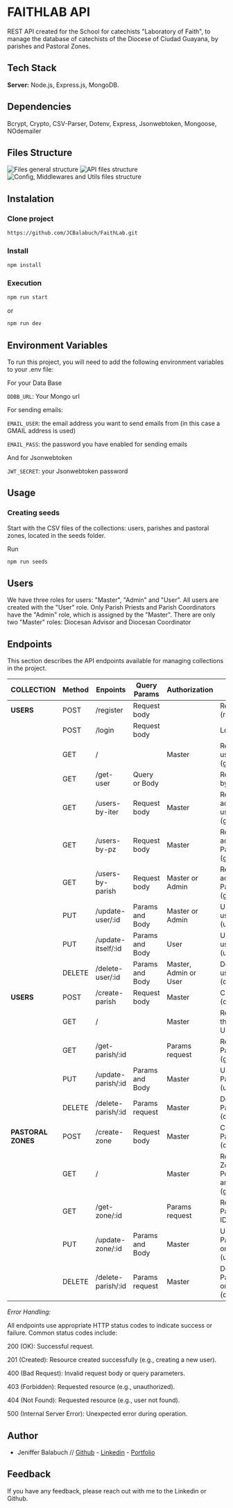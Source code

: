 # FAITHLAB API

REST API created for the School for catechists "Laboratory of Faith", to manage the database of catechists of the Diocese of Ciudad Guayana, by parishes and Pastoral Zones.

## Tech Stack

**Server:** Node.js, Express.js, MongoDB.

## Dependencies

Bcrypt, Crypto, CSV-Parser, Dotenv, Express, Jsonwebtoken, Mongoose, NOdemailer

## Files Structure

<img src='images/1.General-Structure.png' alt='Files general structure'/>

<img src='images/2.API-Structure.png' alt='API files structure'/>

<img src='images/3.Config-Middlew-Utils-Structure.png' alt='Config, Middlewares and Utils files structure'/>

## Instalation

### Clone project

```bash
https://github.com/JCBalabuch/FaithLab.git
```

### Install

```bash
npm install
```

### Execution

```bash
npm run start
```

or

```bash
npm run dev
```

## Environment Variables

To run this project, you will need to add the following environment variables to your .env file:

For your Data Base

`DDBB_URL`: Your Mongo url

For sending emails:

`EMAIL_USER`: the email address you want to send emails from (in this case a GMAIL address is used)

`EMAIL_PASS`: the password you have enabled for sending emails

And for Jsonwebtoken

`JWT_SECRET`: your Jsonwebtoken password

## Usage

### Creating seeds

Start with the CSV files of the collections: users, parishes and pastoral zones, located in the seeds folder.

Run

```bash
npm run seeds
```

## Users

We have three roles for users: "Master", "Admin" and "User".
All users are created with the "User" role. Only Parish Priests and Parish Coordinators have the "Admin" role, which is assigned by the "Master".
There are only two "Master" roles: Diocesan Advisor and Diocesan Coordinator

## Endpoints

This section describes the API endpoints available for managing collections in the project.

| COLLECTION         | Method | Enpoints           | Query Params    | Authorization         | Description                                                                          |
| ------------------ | ------ | ------------------ | --------------- | --------------------- | ------------------------------------------------------------------------------------ |
| **USERS**          | POST   | /register          | Request body    |                       | Register a new user (register)                                                       |
|                    | POST   | /login             | Request body    |                       | Log in a user (login)                                                                |
|                    | GET    | /                  |                 | Master                | Retrieves a list of all users in the database (getUsers)                             |
|                    | GET    | /get-user          | Query or Body   |                       | Retrive a user by id or by email (getUser)                                           |
|                    | GET    | /users-by-iter     | Request body    | Master                | Retrieve all users according to their user itinerary (getUsersByIter)                |
|                    | GET    | /users-by-pz       | Request body    | Master                | Retrieve all users according to their Pastoral Zone (getUsersByPZ)                   |
|                    | GET    | /users-by-parish   | Request body    | Master or Admin       | Retrieve all users according to their Parish (getUsersByParish)                      |
|                    | PUT    | /update-user/:id   | Params and Body | Master or Admin       | Update an existing user based on its ID (updateUser)                                 |
|                    | PUT    | /update-itself/:id | Params and Body | User                  | Update an existing user based on its ID (userUpdateItself)                           |
|                    | DELETE | /delete-user/:id   | Params and Body | Master, Admin or User | Delete an existing user based on its ID (deleteUser)                                 |
| **USERS**          | POST   | /create-parish     | Request body    | Master                | Create a new Parish (createParish)                                                   |
|                    | GET    | /                  |                 | Master                | Retrive all Parishes in the DB. Populate Users (getParishes)                         |
|                    | GET    | /get-parish/:id    |                 | Params request        | Retrive an existing Parish by its ID (getParish)                                     |
|                    | PUT    | /update-parish/:id | Params and Body | Master                | Update an existing Parish based on its ID (updateParish)                             |
|                    | DELETE | /delete-parish/:id | Params request  | Master                | Delete an existing Parish based on its ID (deleteParish)                             |
| **PASTORAL ZONES** | POST   | /create-zone       | Request body    | Master                | Create a new Pastoral Zone (createPastoralZone)                                      |
|                    | GET    | /                  |                 | Master                | Retrive all Pastoral Zones in the DB. Populate Parishes and Users (getPastoralZones) |
|                    | GET    | /get-zone/:id      |                 | Params request        | Retrive an existing Pastoral Zone by its ID (getPastoralZone)                        |
|                    | PUT    | /update-zone/:id   | Params and Body | Master                | Update an existing Pastoral Zone based on its ID (updatePastoralZone)                |
|                    | DELETE | /delete-parish/:id | Params request  | Master                | Delete an existing Pastoral Zone based on its ID (deletePastoralZone)                |

_Error Handling:_

All endpoints use appropriate HTTP status codes to indicate success or failure. Common status codes include:

200 (OK): Successful request.

201 (Created): Resource created successfully (e.g., creating a new user).

400 (Bad Request): Invalid request body or query parameters.

403 (Forbidden): Requested resource (e.g., unauthorized).

404 (Not Found): Requested resource (e.g., user not found).

500 (Internal Server Error): Unexpected error during operation.

## Author

- Jeniffer Balabuch // [Github](https://www.github.com/JCBalabuch) - [Linkedin](https://www.linkedin.com/in/jenifferbalabuch/) - [Portfolio](https://portfoliojcbs.netlify.app/)

## Feedback

If you have any feedback, please reach out with me to the Linkedin or Github.
